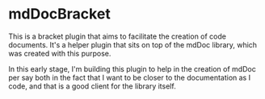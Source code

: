 # mdDocBracket

This is a bracket plugin that aims to facilitate the creation of code documents. It's a helper plugin that sits on top of the mdDoc library, which
was created with this purpose.

In this early stage, I'm building this plugin to help in the creation of mdDoc per say both in the fact that I want to be closer
to the documentation as I code, and that is a good client for the library itself.